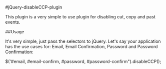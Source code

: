#jQuery-disableCCP-plugin

This plugin is a very simple to use plugin for disabling cut, copy and past events.


##Usage

It's very simple, just pass the selectors to jQuery.
Let's say your application has the use cases for:
Email, Email Confirmation, Password and Password Confirmation:

$('#email, #email-confirm, #password, #password-confirm").disableCCP();

